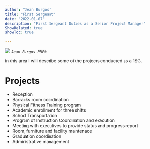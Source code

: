 ```yaml
---
author: "Jean Burgos"
title: "First Sergeant"
date: "2022-01-07"
description: "First Sergeant Duties as a Senior Project Manager"
ShowRelated: true
showToc: true

---
```

![](/blog/certifications/pmp.png)
*`Jean Burgos PMP®`*

In this area I will describe some of the projects conducted as a 1SG.

# Projects
- Reception
- Barracks room coordination
- Physical Fitness Training program
- Academic enrollment for three shifts
- School Transportation
- Program of Instruction Coordination and execution
- Meeting with executives to provide status and progress report
- Room, furniture and facility maintenace 
- Graduation coordination
- Administrative management


